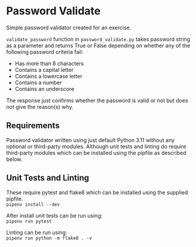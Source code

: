 # Password Validate

Simple password validator created for an exercise.

`validate_password` function in `password_validate.py` takes password string as a parameter and returns  True or False depending on whether any of the following password criteria fail:
 
- Has more than 8 characters  
- Contains a capital letter  
- Contains a lowercase letter  
- Contains a number  
- Contains an underscore  

The response just confirms whether the password is valid or not but does not give the reason(s) why.

## Requirements
Password validator written using just default Python 3.11 without any optional or third-party modules. Although unit tests and linting do require third-party modules which can be installed using the pipfile as described below.


## Unit Tests and Linting
These require pytest and flake8 which can be installed using the supplied pipfile.     
`pipenv install --dev`

After install unit tests can be run using:  
`pipenv run pytest`

Linting can be run using:  
`pipenv run python -m flake8 . -v`